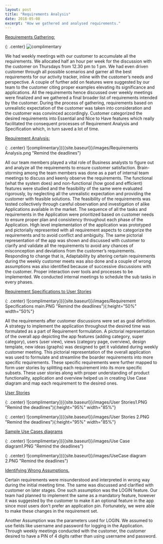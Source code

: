 ```yaml
---
layout: post
title: "Requirements Analysis"
date: 2018-05-08
excerpt: "How we gathered and analysed requirements."
---
```


<u>Requirements Gathering:</u>

 {: .center}
 ![complimentary]({{site.baseurl}}/images/Requirements-Gathering.png "Remind the deadlines")
 

We had weekly meetings with our customer to accumulate      all the requirements. We allocated half an hour per week for the discussion with the customer on Thursdays from 12.30 pm to 1 pm. We had even driven customer through all possible scenarios and garner all the best requirements for our activity tracker, inline with the customer’s needs and perspective. A couple of further add on features were suggested by our team to the customer citing proper examples elevating its significance and applications. All the requirements hence discussed over weekly meetings were finalized and we gathered a final broader list of requirements intended by the customer.  During the process of gathering, requirements based on unrealistic expectation of the customer was taken into consideration and the customer was convinced accordingly. Customer categorized the desired requirements into Essential and Nice to Have features which really facilitated the consequent processes of Requirement Analysis and Specification which, in turn saved a lot of time.


<u>Requirement Analysis:</u>

{: .center}
 ![complimentary]({{site.baseurl}}/images/Requirements Analysis.png "Remind the deadlines")
 
 

All our team members played a vital role of Business analysts to figure out and analyze all the requirements to ensure customer satisfaction. Brain-storming among the team members was done as a part of internal team meetings to discuss and keenly observe the requirements. The functional (what the system does) and non-functional (how good and efficient) features were studied and the feasibility of the same were evaluated rigorously, by neglecting all the unrealistic expectation and providing the customer with feasible solutions. The feasibility of the requirements was tested collectively through careful observation and investigation of alike Applications available in the market. The sequence of all the tasks and requirements in the Application were prioritized based on customer needs to ensure proper plan and consistency throughout each phase of the Application.  High level implementation of the application was prototyped and pictorially represented with all requirement aspects to categorize the requirements and to avoid conflict and ambiguity. The same pictorial representation of the app was shown and discussed with customer to clarify and validate all the requirements to avoid any chances of misconception and deviations from the customer’s requirements. Responding to change that is, Adaptability by altering certain requirements during the weekly customer meets was also done and a couple of wrong assumptions was also identified because of successive discussions with the customer.  Proper interaction over tools and processes to be implemented. We conducted internal meetings to schedule the sub tasks in every phases.


<u>Requirement Specifications to User Stories </u>

{: .center}
 ![complimentary]({{site.baseurl}}/images/Requirement Specifications main.PNG "Remind the deadlines"){:height="50%" width="50%"}
 
 
All the requirements after customer discussions were set as goal definition. A strategy to implement the application throughout the desired time was formulated as a part of Requirement formulation. A pictorial representation of the overall app depicting the app features (adding category, super category), users (user view), views (category page, overview), design template, new ideas (graphs) was designed to get it validated during weekly customer meeting. This pictorial representation of the overall application was used to formulate and streamline the boarder requirements into more specific requirements. These specific requirements were further mapped to form user stories by splitting each requirement into its more specific subsets. These user stories along with proper understanding of product functionality, application and overview helped us in creating Use Case diagram and map each requirement to the desired ones.

<u>User Stories</u>


{: .center}
 ![complimentary]({{site.baseurl}}/images/User Stories1.PNG "Remind the deadlines"){:height="95%" width="85%"}
 

 
 
 {: .center}
 ![complimentary]({{site.baseurl}}/images/User Stories 2.PNG "Remind the deadlines"){:height="95%" width="85%"}



<u>Sample Use Cases diagrams</u>

{: .center}
 ![complimentary]({{site.baseurl}}/images/Use Case diagram1.PNG "Remind the deadlines")
 
 
 {: .center}
 ![complimentary]({{site.baseurl}}/images/UseCase diagram 2.PNG "Remind the deadlines")
 
 
 <u>Identifying Wrong Assumptions.</u>


Certain requirements were misunderstood and interpreted in wrong way during the initial meeting time. The same was discussed and clarified with customer on later stages. One such assumption was the LOGIN feature. Our team had planned to implement the same as a mandatory feature, however it was suggested by the customer to make it an optional feature in the app since most users don’t prefer an application pin. Fortunately, we were able to make these changes in the requirement set. 

Another Assumption was the parameters used for LOGIN. We assumed to use fields like username and password for logging in the Application. Through weekly meetings conducted with the customer, the customer desired to have a PIN of 4 digits rather than using username and password.

 

